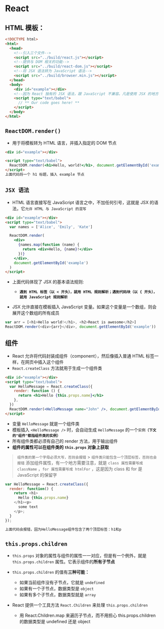 # React

## HTML 模板：

```html
<!DOCTYPE html>
<html>
  <head>
    <!--引入三个文件-->
    <script src="../build/react.js"></script>
    <!--提供与 DOM 相关的功能-->
    <script src="../build/react-dom.js"></script>
    <!--将 JSX 语法转为 JavaScript 语法-->
    <script src="../build/browser.min.js"></script>
  </head>
  <body>
    <div id="example"></div>
    <!--因为 React 独有的 JSX 语法，跟 JavaScript 不兼容。凡是使用 JSX 的地方，都要加上 type="text/babel"-->
    <script type="text/babel">
      // ** Our code goes here! **
    </script>
  </body>
</html>
```

## `ReactDOM.render()`

- 用于将模板转为 HTML 语言，并插入指定的 DOM 节点

```html
<div id="example"></div>

<script type="text/babel">
  ReactDOM.render(<h1>Hello, world!</h1>, document.getElementById('example'))
</script>
上面代码将一个 h1 标题，插入 example 节点
```

## `JSX 语法`

- HTML 语言直接写在 JavaScript 语言之中，不加任何引号，这就是 JSX 的语法，它`允许 HTML 与 JavaScript 的混写`

```html
<div id="example"></div>
<script type="text/babel">
  var names = ['Alice', 'Emily', 'Kate']

  ReactDOM.render(
    <div>
      {names.map(function (name) {
        return <div>Hello, {name}!</div>
      })}
    </div>,
    document.getElementById('example')
  )
</script>
```

- 上面代码体现了 JSX 的基本语法规则:

  - **`遇到 HTML 标签（以 < 开头），就用 HTML 规则解析；遇到代码块（以 { 开头），就用 JavaScript 规则解析`**

- JSX 允许直接在模板插入 JavaScript 变量。如果这个变量是一个数组，则会展开这个数组的所有成员

```js
var arr = [<h1>Hello world!</h1>, <h2>React is awesome</h2>]
ReactDOM.render(<div>{arr}</div>, document.getElementById('example'))
```

## 组件

- React 允许将代码封装成组件（component），然后像插入普通 HTML 标签一样，在网页中插入这个组件
- `React.createClass` 方法就用于生成一个组件类

```html
<div id="example"></div>
<script type="text/babel">
  var HelloMessage = React.createClass({
    render: function () {
      return <h1>Hello {this.props.name}</h1>
    },
  })
  ReactDOM.render(<HelloMessage name="John" />, document.getElementById('example'))
</script>
```

- 变量 `HelloMessage` 就是一个组件类
- 模板插入 `<HelloMessage />` 时，会自动生成 `HelloMessage` 的一个`实例`**`（下文的"组件"都指组件类的实例）`**
- 所有组件类都必须有自己的 render 方法，用于输出组件
- **组件的属性可以在组件类的 `this.props` 对象上获取**

> `组件类的第一个字母必须大写，否则会报错` > `组件类只能包含一个顶层标签，否则也会报错`
> 添加组件属性，有一个地方需要注意，就是 `class 属性需要写成 className` ，`for 属性需要写成 htmlFor` ，这是因为 class 和 for 是 JavaScript 的保留字

```js
var HelloMessage = React.createClass({
  render: function() {
    return <h1>
      Hello {this.props.name}
    </h1><p>
      some text
    </p>;
  }
});

上面代码会报错，因为HelloMessage组件包含了两个顶层标签：h1和p
```

## `this.props.children`

- `this.props` 对象的属性与组件的属性一一对应，但是有一个例外，就是 `this.props.children` 属性。它表示组件的**所有子节点**

- `this.props.children` 的值有**三种可能：**

  - 如果当前组件没有子节点，它就是 `undefined`
  - 如果有一个子节点，数据类型是 `object`
  - 如果有多个子节点，数据类型就是 `array`

- React 提供一个工具方法 `React.Children` 来处理 `this.props.children`
  - 用 React.Children.map 来遍历子节点，而不用担心 this.props.children 的数据类型是 undefined 还是 object
